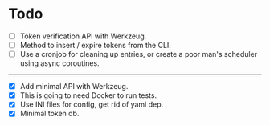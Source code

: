 # Todo

- [ ] Token verification API with Werkzeug.
- [ ] Method to insert / expire tokens from the CLI.
- [ ] Use a cronjob for cleaning up entries, or create a poor man's scheduler using async coroutines.

----

- [x] Add minimal API with Werkzeug.
- [x] This is going to need Docker to run tests.
- [x] Use INI files for config, get rid of yaml dep.
- [x] Minimal token db.
